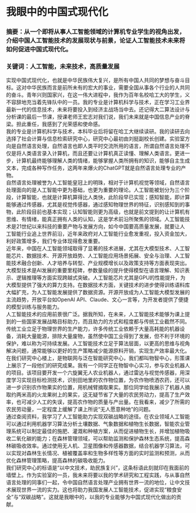 # 我眼中的中国式现代化

### 摘要：从一个即将从事人工智能领域的计算机专业学生的视角出发，介绍中国人工智能技术的发展现状与前景，论证人工智能技术未来将如何促进中国式现代化。

### 关键词：人工智能，未来技术，高质量发展

实现中国式现代化，也就是中华民族伟大复兴，是所有中国人共同的梦想与奋斗目标。这对中华民族而言是前所未有的宏大的事业，需要全国从事各个行业的人共同的奋斗。青年兴则国家兴，在这一伟大进程中，我作为百年名校哈工大的学生，义不容辞地充当着先锋队中的一员。我的专业是计算机科学与技术，正在学习工业界最新一代的信息技术，未来将要投入到经济主战场当中去。还记得大二算法设计与分析课的最后一节课，授课老师王宏志对我们说，我们未来就是中国信息产业的脊梁。担此重任，我感到了光荣感和使命感。<br>
我的专业是计算机科学与技术，本科毕业后将留在哈工大继续读研。我的读研去向选择了社会计算与信息检索研究中心，研究中心最初由刘挺副校长创建。实验室方向是自然语言处理，自然语言也即人类平时交流所用的语言，所谓自然语言处理不仅是将人类语言录入计算机，而且还要让计算机真正读懂、理解人类语言。更进一步，计算机最终能够理解人类的情绪，能够掌握人类所拥有的知识，能够自主生成文本，完成各种写作任务，这两年来爆火的ChatGPT就是自然语言处理专业的产物。<br>
自然语言处理被誉为人工智能皇冠上的明珠，相对于计算机视觉等领域，自然语言处理面向的是人工智能中更为基础，也更为重要的理论。人工智能被划分为三个阶段，计算智能，也就是计算机算得比人类快，此阶段早已实现；感知智能，即计算能够通过传感器，尤其是视觉传感器，通过感知物理世界的特征，识别感知到的事物，此阶段目前也基本实现；认知智能则更为高级，也就是前文提到的让计算机有思维、有情绪，能真正拥有人类的认知，这是学术前沿所聚焦的领域。人工智能技术是21世纪以来科技的重要产物与发展方向，如今中国要高质量发展，就要让人工智能行业追上世界前沿，近年来政府对人工智能行业愈发重视，投入资金加大，利好政策增多，我们专业体现得愈发重要。<br> 
近年来，中国在人工智能领域取得了显著的技术进展，尤其在大模型技术、人工智能芯片、数据技术、开源开放趋势、人工智能应用场景拓展、安全与治理、人工智能技术融合创新、人才培养与转型、产业规模增长以及政策支持等方面表现突出。大模型技术是AI发展的重要里程碑，参数量级的提升使得模型在语言理解、知识表示、逻辑推理等方面实现跨越式突破。人工智能芯片尤其是GPU的性能提升，为大模型提供了强大的算力支持。在数据技术方面，关键技术的进步使得训练语料库大幅扩充，为人工智能发展提供了数据资源。开源开放成为人工智能大模型发展的主流趋势，开放平台如Op­e­n­AI API、Cl­a­u­de、文心一言等，为开发者提供了便捷的模型训练与服务能力。<br>
人工智能技术的应用前景很广泛。据我所知，在未来，人工智能技术能够为课上提到的一些国家发展战略目标助力，而且助力的方式和程度都与传统工业截然不同。传统工业立足于物理世界的生产能力，许多传统工业依赖于大量高耗能的机器设备，消耗大量能源，排除大量废物，虽然使中国工业得到了发展，但不利于环境的保护，难以称为可持续发展。人工智能技术立足于算法层面，以更高的思维与视角解决问题，通常能够以更好的生产策略减少能源原料开销，实现生产效率最大化。<br>
在我们研究中心楼上，是物联网与泛在智能研究中心，我们都叫物智中心，形策课上展示了一段他们的研究成果。我有一个同学正在物智中心实习，参与农业机器人的项目。该项目要开发一个六旋翼无人农业机器人，通过雷达与视觉传感器，用深度学习实现目标检测技术，识别田地里的农作物位置，为农作物喷洒农药，还可以进一步识别农作物果实的位置，用机械臂摘取果实。那位同学给我展示了机器人摘取约两米高的火龙果树上的果实，这无疑节省了大量的农民劳动力，提高了生产效率，也可减少人工的失误，提高农作物的质量与产出量。在我看来，减少了所需的农民劳动量，一定程度上缓解了课上所说“无人愿意种地”的问题。<br>
通过查阅资料，我学习了人工智能助力实现双碳战略的途径。在农业领域人工智能可以通过利用机器学习算法分析土壤数据、气象数据和植物生长数据，智能农业管理系统可以制定最佳的施肥、灌溉和种植方案，从而促进植物生长，并增加植物吸收二氧化碳的能力；在森林管理领域，可以帮助监测和保护森林生态系统，提高森林碳吸收效率。通过使用无人机、卫星图像和传感器数据，结合机器学习算法，可以实现对森林生长情况、植被覆盖率和生物多样性等方面的实时监测和预测，从而优化森林管理策略，提高森林的碳吸收能力。<br>
我们研究中心的标语是“以中文技术，助民族复兴”，这条标语此刻就印在我面前的墙壁上。作为实验室的一员，我未来将要以我的学术研究和工程实践，与从事自然语言处理的同事们一起，令中国自然语言处理产业拥有世界一流的地位，让中文技术展现世界一流的实力。这也将助力我国发展人工智能技术，促进实现“粮食安全”与“双碳战略”。这就是我眼中的，以我的专业能够为中国式现代化做出的贡献。<br>

